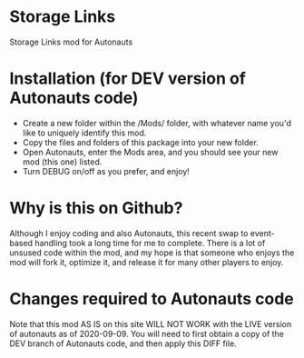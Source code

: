 # Storage Links
Storage Links mod for Autonauts

# Installation (for DEV version of Autonauts code)
 - Create a new folder within the /Mods/ folder, with whatever name you'd like to uniquely identify this mod.
 - Copy the files and folders of this package into your new folder.
 - Open Autonauts, enter the Mods area, and you should see your new mod (this one) listed.
 - Turn DEBUG on/off as you prefer, and enjoy!
 
# Why is this on Github?
Although I enjoy coding and also Autonauts, this recent swap to event-based handling took a long time for me to complete. There is a lot of unsused code within the mod, and my hope is that someone who enjoys the mod will fork it, optimize it, and release it for many other players to enjoy.

# Changes required to Autonauts code
Note that this mod AS IS on this site WILL NOT WORK with the LIVE version of autonauts as of 2020-09-09. You will need to first obtain a copy of the DEV branch of Autonauts code, and then apply this DIFF file.

 
